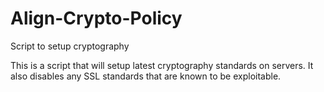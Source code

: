 # Align-Crypto-Policy
Script to setup cryptography

This is a script that will setup latest cryptography standards on servers. It also disables any SSL standards that are known to be exploitable.
